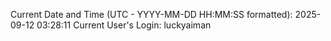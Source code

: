 Current Date and Time (UTC - YYYY-MM-DD HH:MM:SS formatted): 2025-09-12 03:28:11
Current User's Login: luckyaiman
